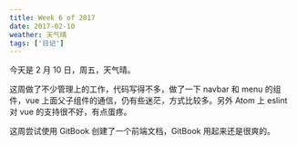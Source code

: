 ```yaml
---
title: Week 6 of 2017
date: 2017-02-10
weather: 天气晴
tags: ['日记']
---
```


今天是 2 月 10 日，周五，天气晴。

这周做了不少管理上的工作，代码写得不多，做了一下 navbar 和 menu 的组件，vue 上面父子组件的通信，仍有些迷茫，方式比较多。另外 Atom 上 eslint 对 vue 的支持很不好，有点蛋疼。

这周尝试使用 GitBook 创建了一个前端文档，GitBook 用起来还是很爽的。
